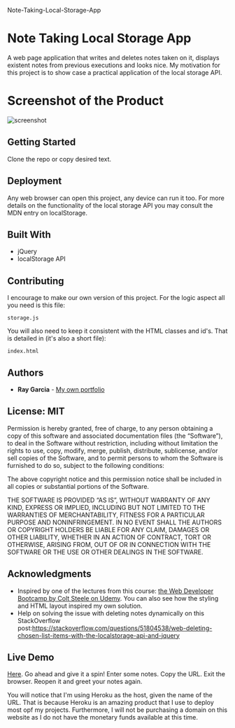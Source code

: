 Note-Taking-Local-Storage-App

# Note Taking Local Storage App

A web page application that writes and deletes notes taken on it, displays existent notes from previous executions and looks nice. My motivation for this project is to show case a practical application of the local storage API.

# Screenshot of the Product

![screenshot](https://imgur.com/AOJSj4d)

## Getting Started

Clone the repo or copy desired text.

## Deployment

Any web browser can open this project, any device can run it too. For more details on the functionality of the local storage API you may consult the MDN entry on localStorage.

## Built With

- jQuery
- localStorage API

## Contributing

I encourage to make our own version of this project. For the logic aspect all you need is this file:

```
storage.js
```

You will also need to keep it consistent with the HTML classes and id's. That is detailed in (it's also a short file):

```
index.html
```

## Authors

- **Ray Garcia** - [My own portfolio](https://portfolio-v5.herokuapp.com/)

## License: MIT

Permission is hereby granted, free of charge, to any person obtaining a copy of this software and associated documentation files (the “Software”), to deal in the Software without restriction, including without limitation the rights to use, copy, modify, merge, publish, distribute, sublicense, and/or sell copies of the Software, and to permit persons to whom the Software is furnished to do so, subject to the following conditions:

The above copyright notice and this permission notice shall be included in all copies or substantial portions of the Software.

THE SOFTWARE IS PROVIDED “AS IS”, WITHOUT WARRANTY OF ANY KIND, EXPRESS OR IMPLIED, INCLUDING BUT NOT LIMITED TO THE WARRANTIES OF MERCHANTABILITY, FITNESS FOR A PARTICULAR PURPOSE AND NONINFRINGEMENT. IN NO EVENT SHALL THE AUTHORS OR COPYRIGHT HOLDERS BE LIABLE FOR ANY CLAIM, DAMAGES OR OTHER LIABILITY, WHETHER IN AN ACTION OF CONTRACT, TORT OR OTHERWISE, ARISING FROM, OUT OF OR IN CONNECTION WITH THE SOFTWARE OR THE USE OR OTHER DEALINGS IN THE SOFTWARE.

## Acknowledgments

- Inspired by one of the lectures from this course: [the Web Developer Bootcamp by Colt Steele on Udemy](https://www.udemy.com/the-web-developer-bootcamp/learn/v4/overview). You can also see how the styling and HTML layout inspired my own solution.
- Help on solving the issue with deleting notes dynamically on this StackOverflow post:https://stackoverflow.com/questions/51804538/web-deleting-chosen-list-items-with-the-localstorage-api-and-jquery

## Live Demo

[Here](https://note-taking-website.herokuapp.com/index.html). Go ahead and give it a spin! Enter some notes. Copy the URL. Exit the browser. Reopen it and greet your notes again.

You will notice that I'm using Heroku as the host, given the name of the URL. That is because Heroku is an amazing product that I use to deploy most opf my projects. Furthermore, I will not be purchasing a domain on this website as I do not have the monetary funds available at this time.
